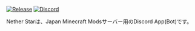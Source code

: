 [![Release](https://img.shields.io/github/release/Japan-Minecraft-Mods/Nether-Star?include_prereleases=&sort=semver&color=purple)](https://github.com/Japan-Minecraft-Mods/Nether-Star/releases/)
[![Discord](JMMウィジェット)](JMM招待リンク)

Nether Starは、Japan Minecraft Modsサーバー用のDiscord App(Bot)です。
